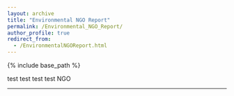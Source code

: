 ```yaml
---
layout: archive
title: "Environmental NGO Report"
permalink: /Environmental_NGO_Report/
author_profile: true
redirect_from:
  - /EnvironmentalNGOReport.html
---
```

{% include base_path %}

test
test test test NGO
 
---

